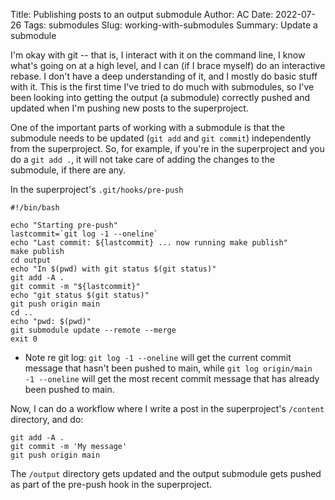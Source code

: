 Title: Publishing posts to an output submodule
Author: AC
Date: 2022-07-26
Tags: submodules
Slug: working-with-submodules
Summary: Update a submodule


I'm okay with git -- that is, I interact with it on the command line, I know what's going on at a high level, and I can (if I brace myself) do an interactive rebase. I don't have a deep understanding of it, and I mostly do basic stuff with it. This is the first time I've tried to do much with submodules, so I've been looking into getting the output (a submodule) correctly pushed and updated when I'm pushing new posts to the superproject.

One of the important parts of working with a submodule is that the submodule needs to be updated (`git add` and `git commit`) independently from the superproject. So, for example, if you're in the superproject and you do a `git add .`, it will not take care of adding the changes to the submodule, if there are any.

In the superproject's `.git/hooks/pre-push`
```
#!/bin/bash

echo "Starting pre-push"
lastcommit=`git log -1 --oneline`
echo "Last commit: ${lastcommit} ... now running make publish"
make publish
cd output
echo "In $(pwd) with git status $(git status)"
git add -A .
git commit -m "${lastcommit}"
echo "git status $(git status)"
git push origin main
cd ..
echo "pwd: $(pwd)"
git submodule update --remote --merge
exit 0
```
- Note re git log: `git log -1 --oneline` will get the current commit message that hasn't been pushed to main, while `git log origin/main -1 --oneline` will get the most recent commit message that has already been pushed to main.

Now, I can do a workflow where I write a post in the superproject's `/content` directory, and do:
``` 
git add -A .
git commit -m 'My message'
git push origin main
```
The `/output` directory gets updated and the output submodule gets pushed as part of the pre-push hook in the superproject.
